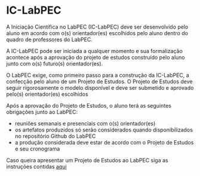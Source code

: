 # IC-LabPEC

A Iniciação Científica no LabPEC (IC-LabPEC) deve ser desenvolvido pelo aluno em acordo com o(s) orientador(es) escolhidos pelo aluno dentro do quadro de professores do LabPEC.

A IC-LabPEC pode ser iniciada a qualquer momento e sua formalização acontece após a aprovação do projeto de estudos construído pelo aluno junto com o(s) futuro(s) orientador(es).

O LabPEC exige, como primeiro passo para a construção da IC-LabPEC, a confecção pelo aluno de um Projeto de Estudos.
O Projeto de Estudos deve seguir rigorosamente o modelo disponível e deve ser submetido e aprovado pelo(s) orientador(es) escolhidos 

Após a aprovação do Projeto de Estudos, o aluno terá as seguintes obrigações junto ao LabPEC:
- reuniões semanais e presenciais com o(s) orientador(es)
- os artefatos produzidos só serão considerados quando disponibilizados no repositório Github do LabPEC
- a produção considerada deve estar de acordo com o Projeto de Estudos e seu cronograma

Caso queira apresentar um Projeto de  Estudos ao LabPEC siga as instruções contidas [aqui](ModeloProjetoEstudos/README.md)

